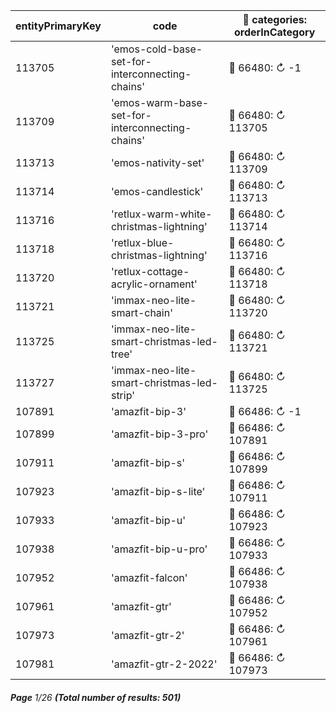 | entityPrimaryKey | code                                            | 🔗 categories: orderInCategory |
| ---------------- | ----------------------------------------------- | ------------------------------ |
| 113705           | 'emos-cold-base-set-for-interconnecting-chains' | 🔗 66480: ↻ -1                 |
| 113709           | 'emos-warm-base-set-for-interconnecting-chains' | 🔗 66480: ↻ 113705             |
| 113713           | 'emos-nativity-set'                             | 🔗 66480: ↻ 113709             |
| 113714           | 'emos-candlestick'                              | 🔗 66480: ↻ 113713             |
| 113716           | 'retlux-warm-white-christmas-lightning'         | 🔗 66480: ↻ 113714             |
| 113718           | 'retlux-blue-christmas-lightning'               | 🔗 66480: ↻ 113716             |
| 113720           | 'retlux-cottage-acrylic-ornament'               | 🔗 66480: ↻ 113718             |
| 113721           | 'immax-neo-lite-smart-chain'                    | 🔗 66480: ↻ 113720             |
| 113725           | 'immax-neo-lite-smart-christmas-led-tree'       | 🔗 66480: ↻ 113721             |
| 113727           | 'immax-neo-lite-smart-christmas-led-strip'      | 🔗 66480: ↻ 113725             |
| 107891           | 'amazfit-bip-3'                                 | 🔗 66486: ↻ -1                 |
| 107899           | 'amazfit-bip-3-pro'                             | 🔗 66486: ↻ 107891             |
| 107911           | 'amazfit-bip-s'                                 | 🔗 66486: ↻ 107899             |
| 107923           | 'amazfit-bip-s-lite'                            | 🔗 66486: ↻ 107911             |
| 107933           | 'amazfit-bip-u'                                 | 🔗 66486: ↻ 107923             |
| 107938           | 'amazfit-bip-u-pro'                             | 🔗 66486: ↻ 107933             |
| 107952           | 'amazfit-falcon'                                | 🔗 66486: ↻ 107938             |
| 107961           | 'amazfit-gtr'                                   | 🔗 66486: ↻ 107952             |
| 107973           | 'amazfit-gtr-2'                                 | 🔗 66486: ↻ 107961             |
| 107981           | 'amazfit-gtr-2-2022'                            | 🔗 66486: ↻ 107973             |

###### **Page** 1/26 **(Total number of results: 501)**